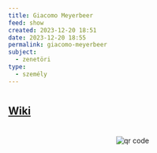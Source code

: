 ```yaml
---
title: Giacomo Meyerbeer
feed: show
created: 2023-12-20 18:51
date: 2023-12-20 18:55
permalink: giacomo-meyerbeer
subject:
  - zenetöri
type:
  - személy
---
```

#
## [Wiki](https://www.wikiwand.com/hu/Giacomo_Meyerbeer)

#
<p style="text-align: center;"><img src="https://chart.googleapis.com/chart?cht=qr&chl=https://notes.andrasdenes.com/giacomo-meyerbeer&chs=180x180&choe=UTF-8&chld=L|2" alt="qr code"></p>

